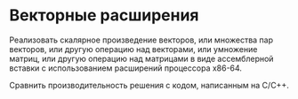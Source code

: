# Векторные расширения

Реализовать скалярное произведение векторов, или множества пар векторов, или
другую операцию над векторами, или умножение матриц, или другую операцию над
матрицами в виде ассемблерной вставки с использованием расширений процессора
x86-64.

Сравнить производительность решения с кодом, написанным на C/C++.

